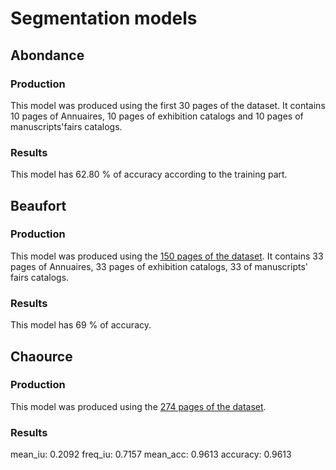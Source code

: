 # Segmentation models

## Abondance

### Production

This model was produced using the first 30 pages of the dataset. It contains 10 pages of Annuaires, 10 pages of exhibition catalogs and 10 pages of manuscripts'fairs catalogs.<br/>


### Results
This model has 62.80 % of accuracy according to the training part.

## Beaufort

### Production

This model was produced using the [150 pages of the dataset](https://github.com/Juliettejns/cataloguesSegmentationOCR/releases/tag/Data150). It contains 33 pages of Annuaires, 33 pages of exhibition catalogs, 33 of manuscripts' fairs catalogs.<br/>

### Results
This model has 69 % of accuracy.

## Chaource

### Production

This model was produced using the [274 pages of the dataset](https://github.com/Juliettejns/cataloguesSegmentationOCR/releases/tag/Dataset274).<br/>

### Results
mean_iu: 0.2092 freq_iu: 0.7157 mean_acc: 0.9613 accuracy: 0.9613
